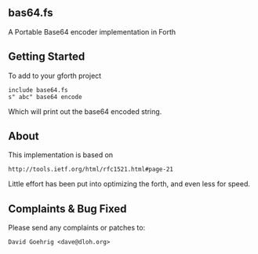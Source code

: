 bas64.fs
-----------

A Portable Base64 encoder implementation in Forth


Getting Started
---------------

To add to your gforth project

	include base64.fs
	s" abc" base64 encode

Which will print out the base64 encoded string.  

About
-----

This implementation is based on 

	http://tools.ietf.org/html/rfc1521.html#page-21

Little effort has been put into optimizing the forth, and even less for speed.

Complaints & Bug Fixed
----------------------

Please send any complaints or patches to:

	David Goehrig <dave@dloh.org>
